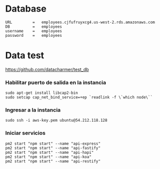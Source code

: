 # Database

```
URL         =   employees.cjfufruyxcg4.us-west-2.rds.amazonaws.com
DB          =   employees
username    =   employees
password    =   employees
```

# Data test

https://github.com/datacharmer/test_db

### Habilitar puerto de salida en la instancia

```
sudo apt-get install libcap2-bin
sudo setcap cap_net_bind_service=+ep `readlink -f \`which node\``
```

### Ingresar a la instancia

```
sudo ssh -i aws-key.pem ubuntu@54.212.118.128
```

### Iniciar servicios

```
pm2 start "npm start" --name "api-express"
pm2 start "npm start" --name "api-fastify"
pm2 start "npm start" --name "api-hapi"
pm2 start "npm start" --name "api-koa"
pm2 start "npm start" --name "api-restify"

```
